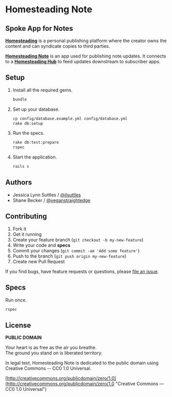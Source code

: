 # Homesteading Note
## Spoke App for Notes

**[Homesteading](https://github.com/homesteading)**
is a personal publishing platform where the creator owns the content
and can syndicate copies to third parties.

**[Homesteading Note](https://github.com/homesteading/homesteading-note)**
is an app used for publishing note updates. It connects to a
**[Homesteading Hub](https://github.com/homesteading/homesteading-hub)**
to feed updates downstream to subscriber apps.


## Setup

1. Install all the required gems.

    ```bash
    bundle
    ```

2. Set up your database.

    ```bash
    cp config/database.example.yml config/database.yml
    rake db:setup
    ```

3. Run the specs.

    ```bash
    rake db:test:prepare
    rspec
    ```

4. Start the application.

    ```bash
    rails s
    ```


## Authors

* Jessica Lynn Suttles / [@jlsuttles](https://github.com/jlsuttles)
* Shane Becker / [@veganstraightedge](https://github.com/veganstraightedge)


## Contributing

1. Fork it
1. Get it running
1. Create your feature branch (`git checkout -b my-new-feature`)
1. Write your code and **specs**
1. Commit your changes (`git commit -am 'Add some feature'`)
1. Push to the branch (`git push origin my-new-feature`)
1. Create new Pull Request

If you find bugs, have feature requests or questions, please
[file an issue](https://github.com/homesteading/homesteading-note/issues).


## Specs

Run once.

```bash
rspec
```


## License

**PUBLIC DOMAIN**

Your heart is as free as the air you breathe. <br>
The ground you stand on is liberated territory.

In legal text, Homesteading Note is dedicated to the public domain
using Creative Commons -- CC0 1.0 Universal.

[http://creativecommons.org/publicdomain/zero/1.0](http://creativecommons.org/publicdomain/zero/1.0 "Creative Commons &mdash; CC0 1.0 Universal")
